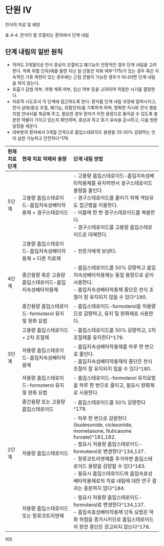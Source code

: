 # 단원 IV
천식의 치료 및 예방

표 4-4. 천식이 잘 조절되는 환자에서 단계 내림

## 단계 내림의 일반 원칙

*   적어도 3개월이상 천식 증상이 조절되고 폐기능이 안정적인 경우 단계 내림을 고려한다. 악화 위험 인자(예를 들면 지난 일 년동안 악화 여부^175)가 있는 경우 혹은 지속적인 기류 제한이 있는 경우에는 근접 관찰이 가능한 경우가 아니라면 단계 내림을 하지 않는다.
*   호흡기 감염 여부, 여행 계획 여부, 임신 여부 등을 고려하여 적절한 시기를 결정한다.
*   치료적 시도로서 각 단계에 접근하도록 한다. 환자를 단계 내림 과정에 참여시키고, 천식 상태(증상 조절, 폐기능, 위험인자)를 기록하게 하며, 명확한 지시와 천식 행동지침 안내서를 제공해 주고, 필요한 경우 환자가 이전 용량으로 돌아갈 수 있도록 충분한 약물이 가지고 있는지 확인하며, 증상과 최고 호기 유속을 감시하고, 다음 방문 일정을 세운다.
*   대부분의 환자에서 3개월 간격으로 흡입스테로이드 용량을 25-50% 감량하는 것이 실현 가능하고 안전하다^179.

| 현재 치료 단계 | 현재 치료 약제와 용량 | 단계 내림 방법 |
| :------------- | :--------------------------------------------------------------------------------------- | :--------------------------------------------------------------------------------------------------------------------------------------------------------------------------------------------------------------------------------------------------------------------------------------------------------------------------------------------------- |
| 5단계          | 고용량 흡입스테로이드-흡입지속성베타작용제 + 경구스테로이드                              | - 고용량 흡입스테로이드-흡입지속성베타작용제를 유지하면서 경구스테로이드 용량을 줄인다.<br/>- 경구스테로이드를 줄이기 위해 격담유도 접근법을 이용한다.<br/>- 이틀에 한 번 경구스테로이드를 복용한다.<br/>- 경구스테로이드를 고용량 흡입스테로이드로 대체한다.                                                                                 |
|                | 고용량 흡입스테로이드-흡입지속성베타작용제 + 다른 치료제                               | - 전문가에게 보낸다.                                                                                                                                                                                                                                                                                                                                 |
| 4단계          | 중간용량 혹은 고용량 흡입스테로이드-흡입지속성베타작용제                               | - 흡입스테로이드를 50% 감량하고 흡입지속성베타작용제는 동일 용량으로 같이 사용한다.<br/>- 흡입지속성베타작용제 중단은 천식 조절이 잘 유지되지 않을 수 있다^180.                                                                                                                                                                                    |
|                | 중간용량 흡입스테로이드-formoterol 유지 및 완화 요법                                   | - 흡입스테로이드-formoterol을 저용량으로 감량하고, 유지 및 완화제로 사용한다.                                                                                                                                                                                                                                                                      |
|                | 고용량 흡입스테로이드 + 2차 조절제                                                       | - 흡입스테로이드를 50% 감량하고, 2차 조절제를 유지한다^179.                                                                                                                                                                                                                                                                                          |
| 3단계          | 저용량 흡입스테로이드-흡입지속성베타작용제                                               | - 흡입지속성베타작용제를 하루 한 번으로 줄인다.<br/>- 흡입지속성베타작용제의 중단은 천식 조절이 잘 유지되지 않을 수 있다^180.                                                                                                                                                                                                                   |
|                | 저용량 흡입스테로이드-formoterol 유지 및 완화 요법                                     | - 흡입스테로이드-formoterol 유지요법을 하루 한 번으로 줄이고, 필요시 완화제로 사용한다.                                                                                                                                                                                                                                                            |
|                | 중간용량 또는 고용량 흡입스테로이드                                                      | - 흡입스테로이드를 50% 감량한다^179.                                                                                                                                                                                                                                                                                                                 |
| 2단계          | 저용량 흡입스테로이드                                                                    | - 하루 한 번으로 감량한다(budesonide, ciclesonide, mometasone, fluticasone furoate)^181,182.<br/>- 필요시 저용량 흡입스테로이드-formoterol로 변경한다^134,137.<br/>- 항류코트리엔제를 추가하면 흡입스테로이드 용량을 감량할 수 있다^183.<br/>- 필요시 흡입스테로이드와 흡입속효성베타작용제로의 치료 내림에 대한 연구 결과는 충분하지 않다^184. |
|                | 저용량 흡입스테로이드 또는 항류코트리엔제                                                | - 필요시 저용량 흡입스테로이드-formoterol로 변경한다^134,137.<br/>- 흡입속효성베타작용제 단독 요법은 악화 위험을 증가시키므로 흡입스테로이드의 완전 중단은 권고되지 않는다^178.                                                                                                                                                                        |

<PAGE>100